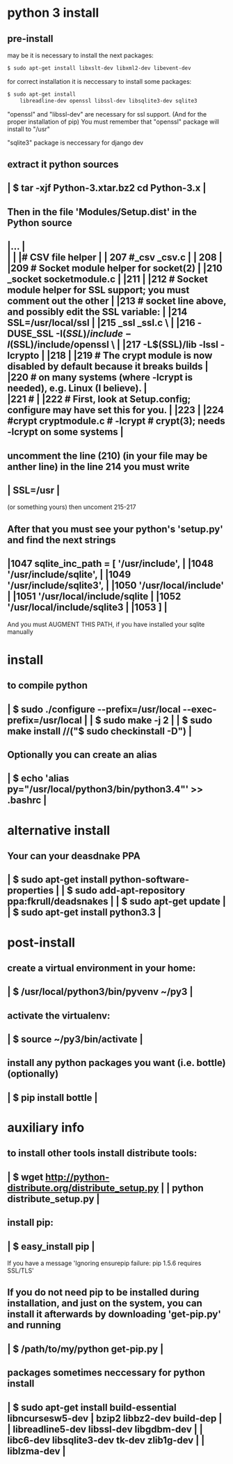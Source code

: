 # python 3 install

## pre-install
may be it is necessary to install the next packages:
```sh
$ sudo apt-get install libxslt-dev libxml2-dev libevent-dev 
```

for correct installation it is neccessary to install some packages:
```sh
$ sudo apt-get install
    libreadline-dev openssl libssl-dev libsqlite3-dev sqlite3
```

 "openssl" and "libssl-dev" are necessary for ssl support.
 (And for the proper installation of pip)
 You must remember that "openssl" package will install to "/usr"

 "sqlite3" package is neccessary for django dev

 extract it python sources
 ------------------------------------------------------------------------
 | $ tar -xjf Python-3.xtar.bz2 cd Python-3.x  				|
 ------------------------------------------------------------------------

 Then in the file 'Modules/Setup.dist' in the Python source
 ----------------------------------------------------------------------------------------
 |...										    	|	
 | 											|
 |# CSV file helper									|
 | 207 #_csv _csv.c									|
 | 208											|
 |209 # Socket module helper for socket(2)						|
 |210 _socket socketmodule.c								|
 |211											|
 |212 # Socket module helper for SSL support; you must comment out the other		|
 |213 # socket line above, and possibly edit the SSL variable:				|
 |214 SSL=/usr/local/ssl								|
 |215 _ssl _ssl.c \									|
 |216     -DUSE_SSL -I$(SSL)/include -I$(SSL)/include/openssl \				|
 |217     -L$(SSL)/lib -lssl -lcrypto							|
 |218											|
 |219 # The crypt module is now disabled by default because it breaks builds		|
 |220 # on many systems (where -lcrypt is needed), e.g. Linux (I believe).		|	
 |221 #											|
 |222 # First, look at Setup.config; configure may have set this for you.		|
 |223											|
 |224 #crypt cryptmodule.c # -lcrypt  # crypt(3); needs -lcrypt on some systems		|
 ----------------------------------------------------------------------------------------

 uncomment the line (210) (in your file may be anther line)
 in the line 214 you must write
 ------------------------------------------------------------------------
 | SSL=/usr								|
 ------------------------------------------------------------------------ 
 (or something yours)
 then uncoment 215-217  

 After that you must see your python's 'setup.py'
 and find the next strings
 ------------------------------------------------------------------------
 |1047 sqlite_inc_path = [ '/usr/include',				|
 |1048 			   '/usr/include/sqlite',			|
 |1049			   '/usr/include/sqlite3',			|
 |1050			   '/usr/local/include'				|
 |1051			   '/usr/local/include/sqlite			|
 |1052			   '/usr/local/include/sqlite3			|
 |1053			 ]						|
 ------------------------------------------------------------------------
 And you must AUGMENT THIS PATH, if you have installed your sqlite manually



 install
 =======

 to compile python
 ------------------------------------------------------------------------
 | $ sudo ./configure --prefix=/usr/local --exec-prefix=/usr/local	|
 | $ sudo make -j 2				       			| 
 | $ sudo make install //("$ sudo checkinstall -D")			| 				       			
 ------------------------------------------------------------------------

 Optionally you can create an alias
 ------------------------------------------------------------------------
 | $ echo 'alias py="/usr/local/python3/bin/python3.4"' >> .bashrc      |
 ------------------------------------------------------------------------


 
 alternative install
 ===================

 Your can your deasdnake PPA
 ------------------------------------------------------------------------
 | $ sudo apt-get install python-software-properties                    |
 | $ sudo add-apt-repository ppa:fkrull/deadsnakes                      |
 | $ sudo apt-get update                                                |
 | $ sudo apt-get install python3.3                                     |
 ------------------------------------------------------------------------



 post-install
 ============
 
 create a virtual environment in your home:
 ------------------------------------------------------------------------
 | $ /usr/local/python3/bin/pyvenv ~/py3     				|
 ------------------------------------------------------------------------
 activate the virtualenv:
 ------------------------------------------------------------------------
 | $ source ~/py3/bin/activate                                          |
 ------------------------------------------------------------------------
 install any python packages you want (i.e. bottle) (optionally)
 ------------------------------------------------------------------------
 | $ pip install bottle             					|
 ------------------------------------------------------------------------
 


 auxiliary info
 ==============

 to install other tools
 install distribute tools:
 ------------------------------------------------------------------------
 | $ wget http://python-distribute.org/distribute_setup.py     		|
 |        python distribute_setup.py                           		|
 ------------------------------------------------------------------------
 install pip:
 ------------------------------------------------------------------------
 | $ easy_install pip							|
 ------------------------------------------------------------------------

 If you have a message 
 'Ignoring ensurepip failure: pip 1.5.6 requires SSL/TLS'

 If you do not need pip to be installed during installation, and just on the system, 
 you can install it afterwards by downloading 
 'get-pip.py'
 and running 
 --------------------------------------
 | $ /path/to/my/python get-pip.py    |
 ---------------------------------------
 
 packages sometimes neccessary for python install 
 ------------------------------------------------------------------------
 | $ sudo apt-get install build-essential libncursesw5-dev		| 
			  bzip2 libbz2-dev build-dep			|	
 |                        libreadline5-dev libssl-dev libgdbm-dev 	|
 |                        libc6-dev libsqlite3-dev tk-dev zlib1g-dev 	|
 |                        liblzma-dev					|
 ------------------------------------------------------------------------
